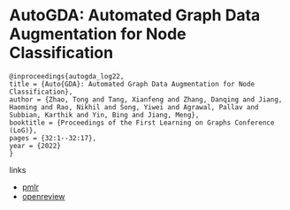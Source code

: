 # AutoGDA: Automated Graph Data Augmentation for Node Classification

```
@inproceedings{autogda_log22,
title = {Auto{GDA}: Automated Graph Data Augmentation for Node Classification},
author = {Zhao, Tong and Tang, Xianfeng and Zhang, Danqing and Jiang, Haoming and Rao, Nikhil and Song, Yiwei and Agrawal, Pallav and Subbian, Karthik and Yin, Bing and Jiang, Meng},
booktitle = {Proceedings of the First Learning on Graphs Conference (LoG)},
pages = {32:1--32:17},
year = {2022}
}
```

links
- [pmlr](https://proceedings.mlr.press/v198/zhao22a.html)
- [openreview](https://openreview.net/forum?id=RqN8W3R76J)
